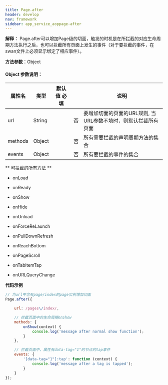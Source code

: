 ```yaml
---
title: Page.after
header: develop
nav: framework
sidebar: app_service_aoppage-after
---
```

 

**解释：** Page.after可以增加Page级的切面，触发的时机是在所拦截的对应生命周期方法执行之后，也可以拦截所有页面上发生的事件（对于要拦截的事件，在swan文件上必须显示绑定了相应事件）。

**方法参数**：Object

#### **Object 参数说明**：

|属性名 |类型  |默认值 必填 | |说明|
|---- | ---- | ---- | ----|----|
|url |String |  | 否 |要增加切面的页面的URL规则, 当URL参数不填时，则默认拦截所有页面 |
|methods | Object |  | 否 |所有需要拦截的声明周期方法的集合 |
|events | Object |  | 否 |所有要拦截的事件的集合 |

** 可拦截的所有方法 **

* onLoad

* onReady

* onShow

* onHide

* onUnload

* onForceReLaunch

* onPullDownRefresh

* onReachBottom

* onPageScroll

* onTabItemTap

* onURLQueryChange

**代码示例**

```js
// 为url中含有page/index的page实例增加切面
Page.after({

    url: /pages\/index/,

    // 拦截页面中的生命周期onShow
    methods: {
        onShow(context) {
            console.log('message after normal show function');
        }
    },

    // 拦截页面中，属性有data-tag="1"的节点的tap事件
    events: {
        '[data-tag="1"]:tap': function (context) {
            console.log('message after a tag is tapped');
        }
    }
});
```